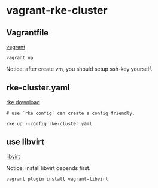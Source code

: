 # vagrant-rke-cluster

## Vagrantfile

[vagrant](https://www.vagrantup.com/)

```
vagrant up
```

Notice: after create vm, you should setup ssh-key yourself.

## rke-cluster.yaml

[rke download](https://rancher.com/docs/rke/v0.1.x/en/installation/#download-the-rke-binary)

```
# use `rke config` can create a config friendly.

rke up --config rke-cluster.yaml
```

## use libvirt

[libvirt](https://github.com/vagrant-libvirt/vagrant-libvirt)

Notice: install libvirt depends first.

```
vagrant plugin install vagrant-libvirt
```
